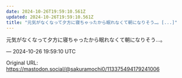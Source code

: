 ```yaml
---
date: 2024-10-26T19:59:10.561Z
updated: 2024-10-26T19:59:10.561Z
title: "元気がなくなって夕方に寝ちゃったから眠れなくて朝になりそう…。[...]"
---
```


<p>元気がなくなって夕方に寝ちゃったから眠れなくて朝になりそう…。</p>

&mdash; 2024-10-26 19:59:10 UTC

Original URL: https://mastodon.social/@sakuramochi0/113375494179241006
